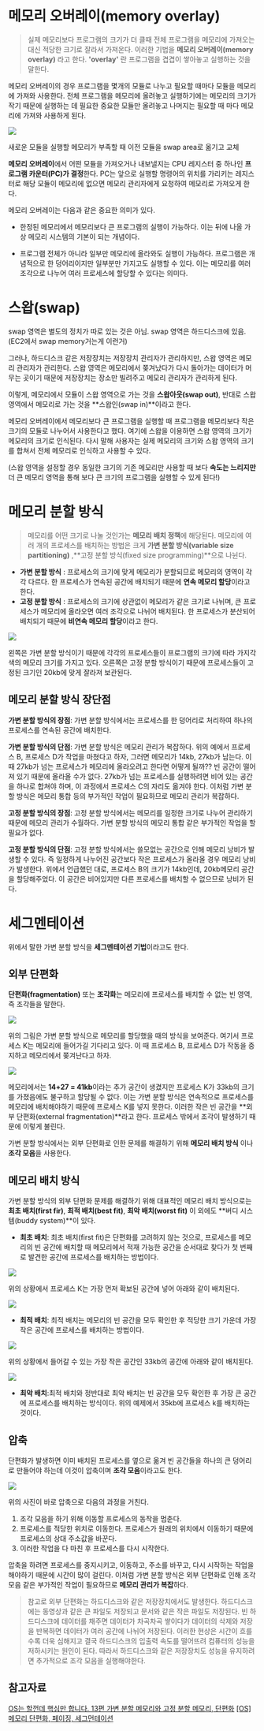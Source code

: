 # 메모리 오버레이(memory overlay)
> 실제 메모리보다 프로그램의 크기가 더 클때 전체 프로그램을 메모리에 가져오는 대신 적당한 크기로 잘라서 가져온다. 이러한 기법을 **메모리 오버레이(memory overlay)** 라고 한다. **'overlay'** 란 프로그램을 겹겹이 쌓아놓고 실행하는 것을 말한다.

메모리 오버레이의 경우 프로그램을 몇개의 모듈로 나누고 필요할 때마다 모듈을 메모리에 가져와 사용한다. 전체 프로그램을 메모리에 올려놓고 실행하기에는 메모리의 크기가 작기 때문에 실행하는 데 필요한 중요한 모듈만 올려놓고 나머지는 필요할 때 마다 메모리에 가져와 사용하게 된다.

![](https://velog.velcdn.com/images/ozziny/post/c88cfdbf-5526-4731-a4c6-a9fd7513d2c6/image.png)

새로운 모듈을 실행할 메모리가 부족할 때 이전 모듈을 swap area로 옮기고 교체


**메모리 오버레이**에서 어떤 모듈을 가져오거나 내보낼지는 CPU 레지스터 중 하나인 **프로그램 카운터(PC)가 결정**한다. PC는 앞으로 실행할 명령어의 위치를 가리키는 레지스터로 해당 모듈이 메모리에 없으면 메모리 관리자에게 요청하여 메모리로 가져오게 한다.

메모리 오버레이는 다음과 같은 중요한 의미가 있다.

- 한정된 메모리에서 메모리보다 큰 프로그램의 실행이 가능하다. 이는 뒤에 나올 가상 메모리 시스템의 기본이 되는 개념이다.

- 프로그램 전체가 아니라 일부만 메모리에 올라와도 실행이 가능하다. 프로그램은 개념적으로 한 덩어리이지만 일부분만 가지고도 실행할 수 있다. 이는 메모리를 여러 조각으로 나누어 여러 프로세스에 할당할 수 있다는 의미다.

# 스왑(swap)
swap 영역은 별도의 정치가 따로 있는 것은 아님.
swap 영역은 하드디스크에 있음. (EC2에서 swap memory거는게 이런거)

그러나, 하드디스크 같은 저장장치는 저장장치 관리자가 관리하지만, 스왑 영역은 메모리 관리자가 관리한다. 스왑 영역은 메모리에서 쫒겨났다가 다시 돌아가는 데이터가 머무는 곳이기 때문에 저장장치는 장소만 빌려주고 메모리 관리자가 관리하게 된다.

이렇게, 메모리에서 모듈이 스왑 영역으로 가는 것을 **스왑아웃(swap out)**, 반대로 스왑영역에서 메모리로 가는 것을 **스왑인(swap in)**이라고 한다.

메모리 오버레이에서 메모리보다 큰 프로그램을 실행할 때 프로그램을 메모리보다 작은 크기의 모듈로 나누어서 사용한다고 했다. 여기에 스왑을 이용하면 스왑 영역의 크기가 메모리의 크기로 인식된다. 다시 말해 사용자는 실제 메모리의 크기와 스왑 영역의 크기를 합쳐서 전체 메모리로 인식하고 사용할 수 있다. 

(스왑 영역을 설정할 경우 동일한 크기의 기존 메모리만 사용할 때 보다 **속도는 느리지만** 더 큰 메모리 영역을 통해 보다 큰 크기의 프로그램을 실행할 수 있게 된다!)

# 메모리 분할 방식
> 메모리를 어떤 크기로 나눌 것인가는 **메모리 배치 정책**에 해당된다. 메모리에 여러 개의 프로세스를 배치하는 방법은 크게 **가변 분할 방식(variable size partitioning)** ,**고정 분할 방식(fixed size programming)**으로 나뉜다.

- **가변 분할 방식** : 프로세스의 크기에 맞게 메모리가 분할되므로 메모리의 영역이 각각 다르다. 한 프로세스가 연속된 공간에 배치되기 때문에 **연속 메모리 할당**이라고 한다.
- **고정 분할 방식** : 프로세스의 크기에 상관없이 메모리가 같은 크기로 나뉘며, 큰 프로세스가 메모리에 올라오면 여러 조각으로 나뉘어 배치된다. 한 프로세스가 분산되어 배치되기 때문에 **비연속 메모리 할당**이라고 한다.

![](https://velog.velcdn.com/images/ozziny/post/a8c2d769-6aff-4ba8-b407-1b3e95ea831f/image.png)

왼쪽은 가변 분할 방식이기 때문에 각각의 프로세스들이 프로그램의 크기에 따라 가지각색의 메모리 크기를 가지고 있다. 오른쪽은 고정 분할 방식이기 때문에 프로세스들이 고정된 크기인 20kb에 맞게 잘라져 보관된다.

## 메모리 분할 방식 장단점

**가변 분할 방식의 장점**: 가변 분할 방식에서는 프로세스를 한 덩어리로 처리하여 하나의 프로세스를 연속된 공간에 배치한다.

**가변 분할 방식의 단점**: 가변 분할 방식은 메모리 관리가 복잡하다. 위의 예에서 프로세스 B, 프로세스 D가 작업을 마쳤다고 하자, 그러면 메모리가 14kb, 27kb가 남는다. 이 때 27kb가 넘는 프로세스가 메모리에 올라오려고 한다면 어떻게 될까?? 빈 공간이 떨어져 있기 때문에 올라올 수가 없다. 27kb가 넘는 프로세스를 실행하려면 비어 있는 공간을 하나로 합쳐야 하며, 이 과정에서 프로세스 C의 자리도 옮겨야 한다. 이처럼 가변 분할 방식은 메모리 통합 등의 부가적인 작업이 필요하므로 메모리 관리가 복잡하다.

**고정 분할 방식의 장점**: 고정 분할 방식에서는 메모리를 일정한 크기로 나누어 관리하기 때문에 메모리 관리가 수월하다. 가변 분할 방식의 메모리 통합 같은 부가적인 작업을 할 필요가 없다.

**고정 분할 방식의 단점**: 고정 분할 방식에서는 쓸모없는 공간으로 인해 메모리 낭비가 발생할 수 있다. 즉 일정하게 나누어진 공간보다 작은 프로세스가 올라올 경우 메모리 낭비가 발생한다. 위에서 언급했던 대로, 프로세스 B의 크기가 14kb인데, 20kb메모리 공간을 할당해주었다. 이 공간은 비어있지만 다른 프로세스를 배치할 수 없으므로 낭비가 된다.

# 세그멘테이션
위에서 말한 가변 분할 방식을 **세그멘테이션 기법**이라고도 한다.

## 외부 단편화
**단편화(fragmentation)** 또는 **조각화**는 메모리에 프로세스를 배치할 수 없는 빈 영역, 즉 조각들을 말한다.

![](https://velog.velcdn.com/images/ozziny/post/5eab3e35-3433-461c-bb27-ec7cd9a676db/image.png)

위의 그림은 가변 분할 방식으로 메모리를 할당했을 때의 방식을 보여준다. 여기서 프로세스 K는 메모리에 들어가길 기다리고 있다. 이 때 프로세스 B, 프로세스 D가 작동을 중지하고 메모리에서 쫒겨난다고 하자.

![](https://velog.velcdn.com/images/ozziny/post/b697f999-bc53-42f4-92bd-551508a0db92/image.png)

메모리에서는 **14+27 = 41kb**이라는 추가 공간이 생겼지만 프로세스 K가 33kb의 크기를 가졌음에도 불구하고 할당될 수 없다. 이는 가변 분할 방식은 연속적으로 프로세스를 메모리에 배치해야하기 때문에 프로세스 K를 넣지 못한다. 이러한 작은 빈 공간을 **외부 단편화(external fragmentation)**라고 한다. 프로세스 밖에서 조각이 발생하기 때문에 이렇게 불린다.

가변 분할 방식에서는 외부 단편화로 인한 문제를 해결하기 위해 **메모리 배치 방식** 이나 **조각 모음**을 사용한다. 

## 메모리 배치 방식
가변 분할 방식의 외부 단편화 문제를 해결하기 위해 대표적인 메모리 배치 방식으로는 **최초 배치(first fir)**, **최적 배치(best fit)**, **최악 배치(worst fit)** 이 외에도 **버디 시스템(buddy system)**이 있다.

- **최초 배치**: 최초 배치(first fit)은 단편화를 고려하지 않는 것으로, 프로세스를 메모리의 빈 공간에 배치할 때 메모리에서 적재 가능한 공간을 순서대로 찾다가 첫 번째로 발견한 공간에 프로세스를 배치하는 방법이다.

![](https://velog.velcdn.com/images/ozziny/post/c1ade2bd-6f3e-4729-b099-ea75e8534498/image.png)

위의 상황에서 프로세스 K는 가장 먼저 확보된 공간에 넣어 아래와 같이 배치된다.

![](https://velog.velcdn.com/images/ozziny/post/5514801c-f3ad-4eea-861d-1b85a6edd3fe/image.png)


- **최적 배치**: 최적 배치는 메모리의 빈 공간을 모두 확인한 후 적당한 크기 가운데 가장 작은 공간에 프로세스를 배치하는 방법이다.

![](https://velog.velcdn.com/images/ozziny/post/0c1c20f4-f690-4dfb-9659-67e5086f8860/image.png)

위의 상황에서 들어갈 수 있는 가장 작은 공간인 33kb의 공간에 아래와 같이 배치된다.

![](https://velog.velcdn.com/images/ozziny/post/10def542-7110-49be-9000-daa95fe5bd5a/image.png)

- **최악 배치**:최적 배치와 정반대로 최악 배치는 빈 공간을 모두 확인한 후 가장 큰 공간에 프로세스를 배치하는 방식이다. 위의 예제에서 35kb에 프로세스 k를 배치하는 것이다.

## 압축
단편화가 발생하면 이미 배치된 프로세스를 옆으로 옮겨 빈 공간들을 하나의 큰 덩어리로 만들어야 하는데 이것이 압축이며 **조각 모음**이라고도 한다.

![](https://velog.velcdn.com/images/ozziny/post/dccae678-4530-4452-88cf-9a113a0c89ff/image.png)

위의 사진이 바로 압축으로 다음의 과정을 거친다.

1. 조각 모음을 하기 위해 이동할 프로세스의 동작을 멈춘다.
2. 프로세스를 적당한 위치로 이동한다. 프로세스가 원래의 위치에서 이동하기 때문에 프로세스의 상대 주소값을 바꾼다.
3. 이러한 작업을 다 마친 후 프로세스를 다시 시작한다.

압축을 하려면 프로세스를 중지시키고, 이동하고, 주소를 바꾸고, 다시 시작하는 작업을 해야하기 때문에 시간이 많이 걸린다. 이처럼 가변 분할 방식은 외부 단편화로 인해 조각 모음 같은 부가적인 작업이 필요하므로 **메모리 관리가 복잡**하다.

> 참고로 외부 단편화는 하드디스크와 같은 저장장치에서도 발생한다. 하드디스크에는 동영상과 같은 큰 파일도 저장되고 문서와 같은 작은 파일도 저장된다. 빈 하드디스크에 데이터를 채주면 데이터가 차곡차곡 쌓이다가 데이터의 삭제와 저장을 반복하면 데이터가 여러 공간에 나뉘어 저장된다. 이러한 현상은 시간이 흐를수록 더욱 심해지고 결국 하드디스크의 입출력 속도를 떨어뜨려 컴퓨터의 성능을 저하시키는 원인이 된다. 따라서 하드디스크와 같은 저장장치도 성능을 유지하려면 추가적으로 조각 모음을 실행해야한다.

## 참고자료
[OS는 할껀데 핵심만 합니다. 13편 가변 분할 메모리와 고정 분할 메모리, 단편화](https://velog.io/@chappi/OS%EB%8A%94-%ED%95%A0%EA%BB%80%EB%8D%B0-%ED%95%B5%EC%8B%AC%EB%A7%8C-%ED%95%A9%EB%8B%88%EB%8B%A4.-13%ED%8E%B8-%EA%B0%80%EB%B3%80-%EB%B6%84%ED%95%A0-%EB%A9%94%EB%AA%A8%EB%A6%AC%EC%99%80-%EA%B3%A0%EC%A0%95-%EB%B6%84%ED%95%A0-%EB%A9%94%EB%AA%A8%EB%A6%AC-%EB%8B%A8%ED%8E%B8%ED%99%94)
[[OS] 메모리 단편화, 페이징, 세그먼테이션](https://velog.io/@mingsso/OS-%EB%A9%94%EB%AA%A8%EB%A6%AC-%EB%8B%A8%ED%8E%B8%ED%99%94-%ED%8E%98%EC%9D%B4%EC%A7%95-%EC%84%B8%EA%B7%B8%EB%A8%BC%ED%85%8C%EC%9D%B4%EC%85%98-5uqe5smj)


